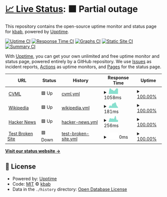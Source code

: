 # [📈 Live Status](https://kbab.github.io/testupptime): <!--live status--> **🟧 Partial outage**

This repository contains the open-source uptime monitor and status page for [kbab](https://kbab.github.io/testupptime), powered by [Upptime](https://github.com/upptime/upptime).

[![Uptime CI](https://github.com/kbab/testupptime/workflows/Uptime%20CI/badge.svg)](https://github.com/kbab/testupptime/actions?query=workflow%3A%22Uptime+CI%22)
[![Response Time CI](https://github.com/kbab/testupptime/workflows/Response%20Time%20CI/badge.svg)](https://github.com/kbab/testupptime/actions?query=workflow%3A%22Response+Time+CI%22)
[![Graphs CI](https://github.com/kbab/testupptime/workflows/Graphs%20CI/badge.svg)](https://github.com/kbab/testupptime/actions?query=workflow%3A%22Graphs+CI%22)
[![Static Site CI](https://github.com/kbab/testupptime/workflows/Static%20Site%20CI/badge.svg)](https://github.com/kbab/testupptime/actions?query=workflow%3A%22Static+Site+CI%22)
[![Summary CI](https://github.com/kbab/testupptime/workflows/Summary%20CI/badge.svg)](https://github.com/kbab/testupptime/actions?query=workflow%3A%22Summary+CI%22)

With [Upptime](https://upptime.js.org), you can get your own unlimited and free uptime monitor and status page, powered entirely by a GitHub repository. We use [Issues](https://github.com/kbab/testupptime/issues) as incident reports, [Actions](https://github.com/kbab/testupptime/actions) as uptime monitors, and [Pages](https://kbab.github.io/testupptime) for the status page.

<!--start: status pages-->
<!-- This summary is generated by Upptime (https://github.com/upptime/upptime) -->
<!-- Do not edit this manually, your changes will be overwritten -->
<!-- prettier-ignore -->
| URL | Status | History | Response Time | Uptime |
| --- | ------ | ------- | ------------- | ------ |
| <img alt="" src="https://icons.duckduckgo.com/ip3/www.cvml.org.ng.ico" height="13"> [CVML](https://www.cvml.org.ng) | 🟩 Up | [cvml.yml](https://github.com/kbab/testupptime/commits/HEAD/history/cvml.yml) | <details><summary><img alt="Response time graph" src="./graphs/cvml/response-time-week.png" height="20"> 1058ms</summary><br><a href="https://kbab.github.io/testupptime/history/cvml"><img alt="Response time 1246" src="https://img.shields.io/endpoint?url=https%3A%2F%2Fraw.githubusercontent.com%2Fkbab%2Ftestupptime%2FHEAD%2Fapi%2Fcvml%2Fresponse-time.json"></a><br><a href="https://kbab.github.io/testupptime/history/cvml"><img alt="24-hour response time 840" src="https://img.shields.io/endpoint?url=https%3A%2F%2Fraw.githubusercontent.com%2Fkbab%2Ftestupptime%2FHEAD%2Fapi%2Fcvml%2Fresponse-time-day.json"></a><br><a href="https://kbab.github.io/testupptime/history/cvml"><img alt="7-day response time 1058" src="https://img.shields.io/endpoint?url=https%3A%2F%2Fraw.githubusercontent.com%2Fkbab%2Ftestupptime%2FHEAD%2Fapi%2Fcvml%2Fresponse-time-week.json"></a><br><a href="https://kbab.github.io/testupptime/history/cvml"><img alt="30-day response time 1246" src="https://img.shields.io/endpoint?url=https%3A%2F%2Fraw.githubusercontent.com%2Fkbab%2Ftestupptime%2FHEAD%2Fapi%2Fcvml%2Fresponse-time-month.json"></a><br><a href="https://kbab.github.io/testupptime/history/cvml"><img alt="1-year response time 1246" src="https://img.shields.io/endpoint?url=https%3A%2F%2Fraw.githubusercontent.com%2Fkbab%2Ftestupptime%2FHEAD%2Fapi%2Fcvml%2Fresponse-time-year.json"></a></details> | <details><summary><a href="https://kbab.github.io/testupptime/history/cvml">100.00%</a></summary><a href="https://kbab.github.io/testupptime/history/cvml"><img alt="All-time uptime 99.77%" src="https://img.shields.io/endpoint?url=https%3A%2F%2Fraw.githubusercontent.com%2Fkbab%2Ftestupptime%2FHEAD%2Fapi%2Fcvml%2Fuptime.json"></a><br><a href="https://kbab.github.io/testupptime/history/cvml"><img alt="24-hour uptime 100.00%" src="https://img.shields.io/endpoint?url=https%3A%2F%2Fraw.githubusercontent.com%2Fkbab%2Ftestupptime%2FHEAD%2Fapi%2Fcvml%2Fuptime-day.json"></a><br><a href="https://kbab.github.io/testupptime/history/cvml"><img alt="7-day uptime 100.00%" src="https://img.shields.io/endpoint?url=https%3A%2F%2Fraw.githubusercontent.com%2Fkbab%2Ftestupptime%2FHEAD%2Fapi%2Fcvml%2Fuptime-week.json"></a><br><a href="https://kbab.github.io/testupptime/history/cvml"><img alt="30-day uptime 99.77%" src="https://img.shields.io/endpoint?url=https%3A%2F%2Fraw.githubusercontent.com%2Fkbab%2Ftestupptime%2FHEAD%2Fapi%2Fcvml%2Fuptime-month.json"></a><br><a href="https://kbab.github.io/testupptime/history/cvml"><img alt="1-year uptime 99.77%" src="https://img.shields.io/endpoint?url=https%3A%2F%2Fraw.githubusercontent.com%2Fkbab%2Ftestupptime%2FHEAD%2Fapi%2Fcvml%2Fuptime-year.json"></a></details>
| <img alt="" src="https://icons.duckduckgo.com/ip3/en.wikipedia.org.ico" height="13"> [Wikipedia](https://en.wikipedia.org) | 🟩 Up | [wikipedia.yml](https://github.com/kbab/testupptime/commits/HEAD/history/wikipedia.yml) | <details><summary><img alt="Response time graph" src="./graphs/wikipedia/response-time-week.png" height="20"> 181ms</summary><br><a href="https://kbab.github.io/testupptime/history/wikipedia"><img alt="Response time 210" src="https://img.shields.io/endpoint?url=https%3A%2F%2Fraw.githubusercontent.com%2Fkbab%2Ftestupptime%2FHEAD%2Fapi%2Fwikipedia%2Fresponse-time.json"></a><br><a href="https://kbab.github.io/testupptime/history/wikipedia"><img alt="24-hour response time 353" src="https://img.shields.io/endpoint?url=https%3A%2F%2Fraw.githubusercontent.com%2Fkbab%2Ftestupptime%2FHEAD%2Fapi%2Fwikipedia%2Fresponse-time-day.json"></a><br><a href="https://kbab.github.io/testupptime/history/wikipedia"><img alt="7-day response time 181" src="https://img.shields.io/endpoint?url=https%3A%2F%2Fraw.githubusercontent.com%2Fkbab%2Ftestupptime%2FHEAD%2Fapi%2Fwikipedia%2Fresponse-time-week.json"></a><br><a href="https://kbab.github.io/testupptime/history/wikipedia"><img alt="30-day response time 210" src="https://img.shields.io/endpoint?url=https%3A%2F%2Fraw.githubusercontent.com%2Fkbab%2Ftestupptime%2FHEAD%2Fapi%2Fwikipedia%2Fresponse-time-month.json"></a><br><a href="https://kbab.github.io/testupptime/history/wikipedia"><img alt="1-year response time 210" src="https://img.shields.io/endpoint?url=https%3A%2F%2Fraw.githubusercontent.com%2Fkbab%2Ftestupptime%2FHEAD%2Fapi%2Fwikipedia%2Fresponse-time-year.json"></a></details> | <details><summary><a href="https://kbab.github.io/testupptime/history/wikipedia">100.00%</a></summary><a href="https://kbab.github.io/testupptime/history/wikipedia"><img alt="All-time uptime 100.00%" src="https://img.shields.io/endpoint?url=https%3A%2F%2Fraw.githubusercontent.com%2Fkbab%2Ftestupptime%2FHEAD%2Fapi%2Fwikipedia%2Fuptime.json"></a><br><a href="https://kbab.github.io/testupptime/history/wikipedia"><img alt="24-hour uptime 100.00%" src="https://img.shields.io/endpoint?url=https%3A%2F%2Fraw.githubusercontent.com%2Fkbab%2Ftestupptime%2FHEAD%2Fapi%2Fwikipedia%2Fuptime-day.json"></a><br><a href="https://kbab.github.io/testupptime/history/wikipedia"><img alt="7-day uptime 100.00%" src="https://img.shields.io/endpoint?url=https%3A%2F%2Fraw.githubusercontent.com%2Fkbab%2Ftestupptime%2FHEAD%2Fapi%2Fwikipedia%2Fuptime-week.json"></a><br><a href="https://kbab.github.io/testupptime/history/wikipedia"><img alt="30-day uptime 100.00%" src="https://img.shields.io/endpoint?url=https%3A%2F%2Fraw.githubusercontent.com%2Fkbab%2Ftestupptime%2FHEAD%2Fapi%2Fwikipedia%2Fuptime-month.json"></a><br><a href="https://kbab.github.io/testupptime/history/wikipedia"><img alt="1-year uptime 100.00%" src="https://img.shields.io/endpoint?url=https%3A%2F%2Fraw.githubusercontent.com%2Fkbab%2Ftestupptime%2FHEAD%2Fapi%2Fwikipedia%2Fuptime-year.json"></a></details>
| <img alt="" src="https://icons.duckduckgo.com/ip3/news.ycombinator.com.ico" height="13"> [Hacker News](https://news.ycombinator.com) | 🟩 Up | [hacker-news.yml](https://github.com/kbab/testupptime/commits/HEAD/history/hacker-news.yml) | <details><summary><img alt="Response time graph" src="./graphs/hacker-news/response-time-week.png" height="20"> 256ms</summary><br><a href="https://kbab.github.io/testupptime/history/hacker-news"><img alt="Response time 291" src="https://img.shields.io/endpoint?url=https%3A%2F%2Fraw.githubusercontent.com%2Fkbab%2Ftestupptime%2FHEAD%2Fapi%2Fhacker-news%2Fresponse-time.json"></a><br><a href="https://kbab.github.io/testupptime/history/hacker-news"><img alt="24-hour response time 385" src="https://img.shields.io/endpoint?url=https%3A%2F%2Fraw.githubusercontent.com%2Fkbab%2Ftestupptime%2FHEAD%2Fapi%2Fhacker-news%2Fresponse-time-day.json"></a><br><a href="https://kbab.github.io/testupptime/history/hacker-news"><img alt="7-day response time 256" src="https://img.shields.io/endpoint?url=https%3A%2F%2Fraw.githubusercontent.com%2Fkbab%2Ftestupptime%2FHEAD%2Fapi%2Fhacker-news%2Fresponse-time-week.json"></a><br><a href="https://kbab.github.io/testupptime/history/hacker-news"><img alt="30-day response time 291" src="https://img.shields.io/endpoint?url=https%3A%2F%2Fraw.githubusercontent.com%2Fkbab%2Ftestupptime%2FHEAD%2Fapi%2Fhacker-news%2Fresponse-time-month.json"></a><br><a href="https://kbab.github.io/testupptime/history/hacker-news"><img alt="1-year response time 291" src="https://img.shields.io/endpoint?url=https%3A%2F%2Fraw.githubusercontent.com%2Fkbab%2Ftestupptime%2FHEAD%2Fapi%2Fhacker-news%2Fresponse-time-year.json"></a></details> | <details><summary><a href="https://kbab.github.io/testupptime/history/hacker-news">100.00%</a></summary><a href="https://kbab.github.io/testupptime/history/hacker-news"><img alt="All-time uptime 100.00%" src="https://img.shields.io/endpoint?url=https%3A%2F%2Fraw.githubusercontent.com%2Fkbab%2Ftestupptime%2FHEAD%2Fapi%2Fhacker-news%2Fuptime.json"></a><br><a href="https://kbab.github.io/testupptime/history/hacker-news"><img alt="24-hour uptime 100.00%" src="https://img.shields.io/endpoint?url=https%3A%2F%2Fraw.githubusercontent.com%2Fkbab%2Ftestupptime%2FHEAD%2Fapi%2Fhacker-news%2Fuptime-day.json"></a><br><a href="https://kbab.github.io/testupptime/history/hacker-news"><img alt="7-day uptime 100.00%" src="https://img.shields.io/endpoint?url=https%3A%2F%2Fraw.githubusercontent.com%2Fkbab%2Ftestupptime%2FHEAD%2Fapi%2Fhacker-news%2Fuptime-week.json"></a><br><a href="https://kbab.github.io/testupptime/history/hacker-news"><img alt="30-day uptime 99.96%" src="https://img.shields.io/endpoint?url=https%3A%2F%2Fraw.githubusercontent.com%2Fkbab%2Ftestupptime%2FHEAD%2Fapi%2Fhacker-news%2Fuptime-month.json"></a><br><a href="https://kbab.github.io/testupptime/history/hacker-news"><img alt="1-year uptime 100.00%" src="https://img.shields.io/endpoint?url=https%3A%2F%2Fraw.githubusercontent.com%2Fkbab%2Ftestupptime%2FHEAD%2Fapi%2Fhacker-news%2Fuptime-year.json"></a></details>
| <img alt="" src="https://icons.duckduckgo.com/ip3/thissitedoesnotexist.koj.co.ico" height="13"> [Test Broken Site](https://thissitedoesnotexist.koj.co) | 🟥 Down | [test-broken-site.yml](https://github.com/kbab/testupptime/commits/HEAD/history/test-broken-site.yml) | <details><summary><img alt="Response time graph" src="./graphs/test-broken-site/response-time-week.png" height="20"> 0ms</summary><br><a href="https://kbab.github.io/testupptime/history/test-broken-site"><img alt="Response time 0" src="https://img.shields.io/endpoint?url=https%3A%2F%2Fraw.githubusercontent.com%2Fkbab%2Ftestupptime%2FHEAD%2Fapi%2Ftest-broken-site%2Fresponse-time.json"></a><br><a href="https://kbab.github.io/testupptime/history/test-broken-site"><img alt="24-hour response time 0" src="https://img.shields.io/endpoint?url=https%3A%2F%2Fraw.githubusercontent.com%2Fkbab%2Ftestupptime%2FHEAD%2Fapi%2Ftest-broken-site%2Fresponse-time-day.json"></a><br><a href="https://kbab.github.io/testupptime/history/test-broken-site"><img alt="7-day response time 0" src="https://img.shields.io/endpoint?url=https%3A%2F%2Fraw.githubusercontent.com%2Fkbab%2Ftestupptime%2FHEAD%2Fapi%2Ftest-broken-site%2Fresponse-time-week.json"></a><br><a href="https://kbab.github.io/testupptime/history/test-broken-site"><img alt="30-day response time 0" src="https://img.shields.io/endpoint?url=https%3A%2F%2Fraw.githubusercontent.com%2Fkbab%2Ftestupptime%2FHEAD%2Fapi%2Ftest-broken-site%2Fresponse-time-month.json"></a><br><a href="https://kbab.github.io/testupptime/history/test-broken-site"><img alt="1-year response time 0" src="https://img.shields.io/endpoint?url=https%3A%2F%2Fraw.githubusercontent.com%2Fkbab%2Ftestupptime%2FHEAD%2Fapi%2Ftest-broken-site%2Fresponse-time-year.json"></a></details> | <details><summary><a href="https://kbab.github.io/testupptime/history/test-broken-site">100.00%</a></summary><a href="https://kbab.github.io/testupptime/history/test-broken-site"><img alt="All-time uptime 100.00%" src="https://img.shields.io/endpoint?url=https%3A%2F%2Fraw.githubusercontent.com%2Fkbab%2Ftestupptime%2FHEAD%2Fapi%2Ftest-broken-site%2Fuptime.json"></a><br><a href="https://kbab.github.io/testupptime/history/test-broken-site"><img alt="24-hour uptime 100.00%" src="https://img.shields.io/endpoint?url=https%3A%2F%2Fraw.githubusercontent.com%2Fkbab%2Ftestupptime%2FHEAD%2Fapi%2Ftest-broken-site%2Fuptime-day.json"></a><br><a href="https://kbab.github.io/testupptime/history/test-broken-site"><img alt="7-day uptime 100.00%" src="https://img.shields.io/endpoint?url=https%3A%2F%2Fraw.githubusercontent.com%2Fkbab%2Ftestupptime%2FHEAD%2Fapi%2Ftest-broken-site%2Fuptime-week.json"></a><br><a href="https://kbab.github.io/testupptime/history/test-broken-site"><img alt="30-day uptime 100.00%" src="https://img.shields.io/endpoint?url=https%3A%2F%2Fraw.githubusercontent.com%2Fkbab%2Ftestupptime%2FHEAD%2Fapi%2Ftest-broken-site%2Fuptime-month.json"></a><br><a href="https://kbab.github.io/testupptime/history/test-broken-site"><img alt="1-year uptime 100.00%" src="https://img.shields.io/endpoint?url=https%3A%2F%2Fraw.githubusercontent.com%2Fkbab%2Ftestupptime%2FHEAD%2Fapi%2Ftest-broken-site%2Fuptime-year.json"></a></details>

<!--end: status pages-->

[**Visit our status website →**](https://kbab.github.io/testupptime)

## 📄 License

- Powered by: [Upptime](https://github.com/upptime/upptime)
- Code: [MIT](./LICENSE) © [kbab](https://kbab.github.io/testupptime)
- Data in the `./history` directory: [Open Database License](https://opendatacommons.org/licenses/odbl/1-0/)

